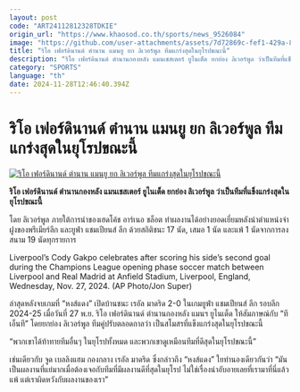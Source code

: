 ```yaml
---
layout: post
code: "ART24112812328TDKIE"
origin_url: "https://www.khaosod.co.th/sports/news_9526084"
image: "https://github.com/user-attachments/assets/7d72869c-fef1-429a-8f0a-d506d2342533"
title: "ริโอ เฟอร์ดินานด์ ตำนาน แมนยู ยก ลิเวอร์พูล ทีมแกร่งสุดในยุโรปขณะนี้"
description: "ริโอ เฟอร์ดินานด์ ตำนานกองหลัง แมนเชสเตอร์ ยูไนเต็ด ยกย่อง ลิเวอร์พูล ว่าเป็นทีมที่แข็งแกร่งสุดในยุโรปขณะนี้"
category: "SPORTS"
language: "th"
date: 2024-11-28T12:46:40.394Z
---
```


# ริโอ เฟอร์ดินานด์ ตำนาน แมนยู ยก ลิเวอร์พูล ทีมแกร่งสุดในยุโรปขณะนี้

[![ริโอ เฟอร์ดินานด์ ตำนาน แมนยู ยก ลิเวอร์พูล ทีมแกร่งสุดในยุโรปขณะนี้](https://www.khaosod.co.th/wpapp/uploads/2024/11/rio-liverpool-548.jpg "ริโอ เฟอร์ดินานด์ ตำนาน แมนยู ยก ลิเวอร์พูล ทีมแกร่งสุดในยุโรปขณะนี้")](https://www.khaosod.co.th/wpapp/uploads/2024/11/rio-liverpool-548.jpg)

**ริโอ เฟอร์ดินานด์ ตำนานกองหลัง แมนเชสเตอร์ ยูไนเต็ด ยกย่อง ลิเวอร์พูล ว่าเป็นทีมที่แข็งแกร่งสุดในยุโรปขณะนี้**

โดย ลิเวอร์พูล ภายใต้การนำของเฮดโค้ช อาร์เนอ ชล็อต ทำผลงานได้อย่างยอดเยี่ยมหลังนำตำแหน่งจ่าฝูงของพรีเมียร์ลีก และยูฟ่า แชมเปียนส์ ลีก ด้วยสถิติชนะ 17 นัด, เสมอ 1 นัด และแพ้ 1 นัดจากการลงสนาม 19 นัดทุกรายการ

Liverpool’s Cody Gakpo celebrates after scoring his side’s second goal during the Champions League opening phase soccer match between Liverpool and Real Madrid at Anfield Stadium, Liverpool, England, Wednesday, Nov. 27, 2024. (AP Photo/Jon Super)



ล่าสุดหลังจบเกมที่ “หงส์แดง” เปิดบ้านชนะ เรอัล มาดริด 2-0 ในเกมยูฟ่า แชมเปียนส์ ลีก รอบลีก 2024-25 เมื่อวันที่ 27 พ.ย. ริโอ เฟอร์ดินานด์ ตำนานกองหลัง แมนฯ ยูไนเต็ด ให้สัมภาษณ์กับ “ทีเอ็นที” โดยยกย่อง ลิเวอร์พูล ทีมคู่ปรับตลอดกาลว่า เป็นสโมสรที่แข็งแกร่งสุดในยุโรปขณะนี้

“พวกเขาได้ท้าทายทีมอื่นๆ ในยุโรปทั้งหมด และพวกเขาดูเหมือนทีมที่ดีสุดในยุโรปขณะนี้”

เช่นเดียวกับ จูด เบลลิงแฮม กองกลาง เรอัล มาดริด ซึ่งกล่าวถึง “หงส์แดง” ใยทำนองเดียวกันว่า “มันเป็นผลงานที่แย่มากเมื่อต้องเจอกับทีมที่มีผลงานดีที่สุดในยุโรป ไม่ใช่เรื่องน่าอับอายเลยที่เรามาที่นี่แล้วแพ้ แต่เราผิดหวังกับผลงานของเรา”